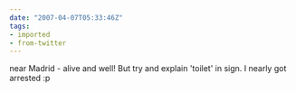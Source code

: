 ```yaml
---
date: "2007-04-07T05:33:46Z"
tags:
- imported
- from-twitter
---
```

near Madrid - alive and well\! But try and explain 'toilet' in sign. I nearly got arrested :p

